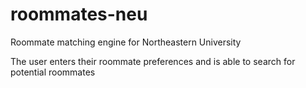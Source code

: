 # roommates-neu
Roommate matching engine for Northeastern University

The user enters their roommate preferences and is able to search for potential roommates